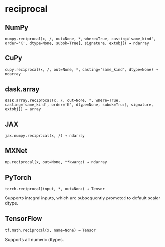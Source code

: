 # reciprocal

## NumPy

```
numpy.reciprocal(x, /, out=None, *, where=True, casting='same_kind', order='K', dtype=None, subok=True[, signature, extobj]) → ndarray
```

## CuPy

```
cupy.reciprocal(x, /, out=None, *, casting='same_kind', dtype=None) → ndarray
```

## dask.array

```
dask.array.reciprocal(x, /, out=None, *, where=True, casting='same_kind', order='K', dtype=None, subok=True[, signature, extobj]) → array
```

## JAX

```
jax.numpy.reciprocal(x, /) → ndarray
```

## MXNet

```
np.reciprocal(x, out=None, **kwargs) → ndarray
```

## PyTorch

```
torch.reciprocal(input, *, out=None) → Tensor
```

Supports integral inputs, which are subsequently promoted to default scalar dtype.

## TensorFlow

```
tf.math.reciprocal(x, name=None) → Tensor
```

Supports all numeric dtypes.
